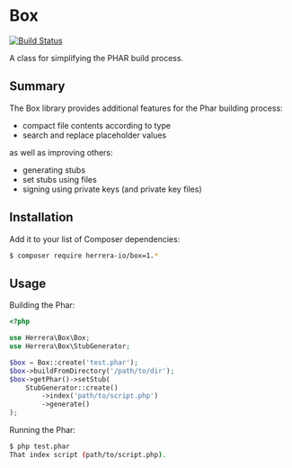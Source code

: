 Box
===

[![Build Status](https://travis-ci.org/herrera-io/php-box.png?branch=master)](https://travis-ci.org/herrera-io/php-box)

A class for simplifying the PHAR build process.

Summary
-------

The Box library provides additional features for the Phar building process:

- compact file contents according to type
- search and replace placeholder values

as well as improving others:

- generating stubs
- set stubs using files
- signing using private keys (and private key files)

Installation
------------

Add it to your list of Composer dependencies:

```sh
$ composer require herrera-io/box=1.*
```

Usage
-----

Building the Phar:

```php
<?php

use Herrera\Box\Box;
use Herrera\Box\StubGenerator;

$box = Box::create('test.phar');
$box->buildFromDirectory('/path/to/dir');
$box->getPhar()->setStub(
    StubGenerator::create()
        ->index('path/to/script.php')
        ->generate()
);
```

Running the Phar:

```sh
$ php test.phar
That index script (path/to/script.php).
```